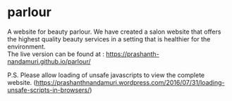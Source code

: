 # parlour
A website for beauty parlour. We have created a salon website that offers the highest quality beauty services in a setting that is healthier for the environment.  
The live version can be found at : https://prashanth-nandamuri.github.io/parlour/  
  
  P.S. Please allow loading of unsafe javascripts to view the complete website. (https://prashanthnandamuri.wordpress.com/2016/07/31/loading-unsafe-scripts-in-browsers/)
